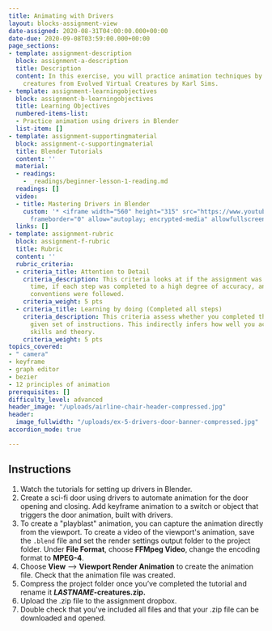 ```yaml
---
title: Animating with Drivers
layout: blocks-assignment-view
date-assigned: 2020-08-31T04:00:00.000+00:00
date-due: 2020-09-08T03:59:00.000+00:00
page_sections:
- template: assignment-description
  block: assignment-a-description
  title: Description
  content: In this exercise, you will practice animation techniques by recreating
    creatures from Evolved Virtual Creatures by Karl Sims.
- template: assignment-learningobjectives
  block: assignment-b-learningobjectives
  title: Learning Objectives
  numbered-items-list:
  - Practice animation using drivers in Blender
  list-item: []
- template: assignment-supportingmaterial
  block: assignment-c-supportingmaterial
  title: Blender Tutorials
  content: ''
  material:
  - readings:
    - _readings/beginner-lesson-1-reading.md
  readings: []
  video:
  - title: Mastering Drivers in Blender
    custom: '* <iframe width="560" height="315" src="https://www.youtube.com/embed/videoseries?list=PLbjn7kaP877u1sX4zl081V8jUeSHDY18G"
      frameborder="0" allow="autoplay; encrypted-media" allowfullscreen></iframe>'
  links: []
- template: assignment-rubric
  block: assignment-f-rubric
  title: Rubric
  content: ''
  rubric_criteria:
  - criteria_title: Attention to Detail
    criteria_description: This criteria looks at if the assignment was submitted on
      time, if each step was completed to a high degree of accuracy, and if file naming
      conventions were followed.
    criteria_weight: 5 pts
  - criteria_title: Learning by doing (Completed all steps)
    criteria_description: This criteria assess whether you completed the assignment's
      given set of instructions. This indirectly infers how well you acquired foundational
      skills and theory.
    criteria_weight: 5 pts
topics_covered:
- " camera"
- keyframe
- graph editor
- bezier
- 12 principles of animation
prerequisites: []
difficulty_level: advanced
header_image: "/uploads/airline-chair-header-compressed.jpg"
header:
  image_fullwidth: "/uploads/ex-5-drivers-door-banner-compressed.jpg"
accordion_mode: true

---
```

## Instructions

1. Watch the tutorials for setting up drivers in Blender.
2. Create a sci-fi door using drivers to automate animation for the door opening and closing. Add keyframe animation to a switch or object that triggers the door animation, built with drivers.
3. To create a "playblast" animation, you can capture the animation directly from the viewport. To create a video of the viewport's animation, save the `.blend` file and set the render settings output folder to the project folder. Under **File Format**, choose **FFMpeg Video**, change the encoding format to **MPEG-4**.
4. Choose **View** ⟶ **Viewport Render Animation** to create the animation file. Check that the animation file was created.
5. Compress the project folder once you’ve completed the tutorial and rename it **_LASTNAME_-creatures.zip.**
6. Upload the .zip file to the assignment dropbox.
7. Double check that you've included all files and that your .zip file can be downloaded and opened.